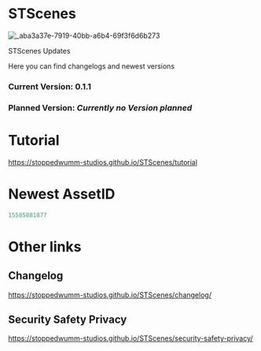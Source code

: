 # STScenes
![_aba3a37e-7919-40bb-a6b4-69f3f6d6b273](https://github.com/Stoppedwumm-Studios/STScenes/assets/150438484/b91f192d-e8f3-4efa-bd9a-0fbf6dfc3539)

STScenes Updates

Here you can find changelogs and newest versions

### Current Version: 0.1.1

### Planned Version: *Currently no Version planned*

# Tutorial
<https://stoppedwumm-studios.github.io/STScenes/tutorial>

# Newest AssetID

```lua
15585881877
```

# Other links
## Changelog
<https://stoppedwumm-studios.github.io/STScenes/changelog/>

## Security Safety Privacy
<https://stoppedwumm-studios.github.io/STScenes/security-safety-privacy/>
